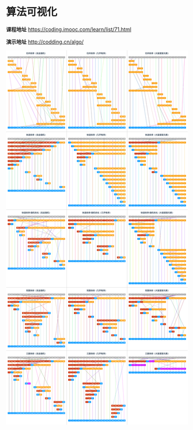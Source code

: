 # 算法可视化

**课程地址** https://coding.imooc.com/learn/list/71.html

**演示地址** http://codding.cn/algo/

![算法可视化](algo.png)